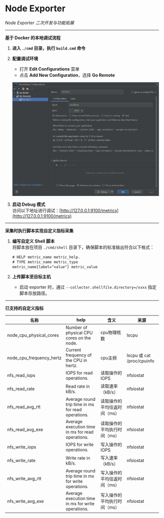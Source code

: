 # Node Exporter

*Node Exporter 二次开发与功能拓展*

---

**基于 Docker 的本地调试流程**

1. **进入 `./cmd` 目录，执行 `build.cmd` 命令**
2. **配置调试环境**
    - 打开 **Edit Configurations** 菜单
    - 点击 **Add New Configuration**，选择 **Go Remote**

   ![调试配置](img/debug.png)
3. **启动 Debug 模式**  
   访问以下地址进行调试：[http://127.0.0.1:9100/metrics](http://127.0.0.1:9100/metrics)

---

**采集时执行脚本实现自定义指标采集**

1. **编写自定义 Shell 脚本**  
   将脚本放在项目 `./cmd/shell` 目录下，确保脚本的标准输出符合以下格式：

   ```text
   # HELP metric_name metric_help.
   # TYPE metric_name metric_type
   metric_name{label="value"} metric_value

2. **上传脚本至目标主机**
    - 启动 exporter 时，通过 `--collector.shellfile.directory=/xxxx` 指定脚本存放路径。

---

**已支持的自定义指标**

| 名称                       | help                                                | 含义              | 来源                        |
|--------------------------|-----------------------------------------------------|-----------------|---------------------------|
| node_cpu_physical_cores  | Number of physical CPU cores on the node.           | cpu物理核数         | lscpu                     |
| node_cpu_frequency_hertz | Current frequency of the CPU in hertz.              | cpu主频           | lscpu 或 cat /proc/cpuinfo |
| nfs_read_iops            | IOPS for read operations.                           | 读取操作的 IOPS      | nfsiostat                 |
| nfs_read_rate            | Read rate in kB/s.                                  | 读取速率（kB/s）      | nfsiostat                 |
| nfs_read_avg_rtt         | Average round trip time in ms for read operations.  | 读取操作的平均往返时间（ms） | nfsiostat                 |
| nfs_read_avg_exe         | Average execution time in ms for read operations.   | 读取操作的平均执行时间（ms） | nfsiostat                 |
| nfs_write_iops           | IOPS for write operations.                          | 写入操作的 IOPS      | nfsiostat                 |
| nfs_write_rate           | Write rate in kB/s.                                 | 写入速率（kB/s）      | nfsiostat                 |
| nfs_write_avg_rtt        | Average round trip time in ms for write operations. | 写入操作的平均往返时间（ms） | nfsiostat                 |
| nfs_write_avg_exe        | Average execution time in ms for write operations.  | 写入操作的平均执行时间（ms） | nfsiostat                 |
